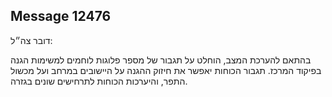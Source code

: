 ## Message 12476

דובר צה״ל:

בהתאם להערכת המצב, הוחלט על תגבור של מספר פלוגות לוחמים למשימות הגנה בפיקוד המרכז. 
תגבור הכוחות יאפשר את חיזוק ההגנה על היישובים במרחב ועל מכשול התפר, והיערכות הכוחות לתרחישים שונים בגזרה.

